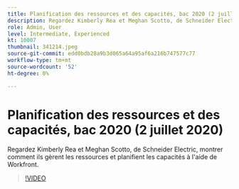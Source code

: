 ```yaml
---
title: Planification des ressources et des capacités, bac 2020 (2 juillet 2020)
description: Regardez Kimberly Rea et Meghan Scotto, de Schneider Electric, montrer comment ils gèrent les ressources et planifient les capacités à l'aide de Workfront.
role: Admin, User
level: Intermediate, Experienced
kt: 10007
thumbnail: 341214.jpeg
source-git-commit: edd0bdb28a9b3d065a64a95af6a216b747577c77
workflow-type: tm+mt
source-wordcount: '52'
ht-degree: 0%

---
```


# Planification des ressources et des capacités, bac 2020 (2 juillet 2020)

Regardez Kimberly Rea et Meghan Scotto, de Schneider Electric, montrer comment ils gèrent les ressources et planifient les capacités à l&#39;aide de Workfront.

>[!VIDEO](https://video.tv.adobe.com/v/341214/?quality=12&learn=on)
